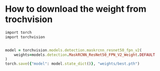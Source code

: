# How to download the weight from trochvision
```rb
import torch
import torchvision


model = torchvision.models.detection.maskrcnn_resnet50_fpn_v2(
    weights=models.detection.MaskRCNN_ResNet50_FPN_V2_Weight.DEFAULT
)
torch.save({"model": model.state_dict()}, "weights/best.pth")
```